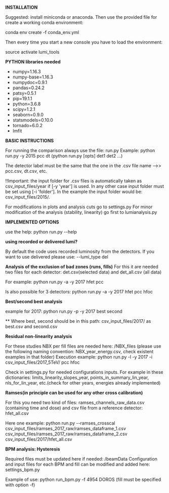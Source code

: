 **INSTALLATION**

Suggested: install miniconda or anaconda. Then use the provided file for create a working conda environment: 

conda env create -f conda_env.yml

Then every time you start a new console you have to load the environment:

source activate lumi_tools

**PYTHON libraries needed**

- numpy=1.16.3
- numpy-base=1.16.3
- numpydoc=0.9.1
- pandas=0.24.2
- patsy=0.5.1
- pip=19.1.1
- python=3.6.8
- scipy=1.2.1
- seaborn=0.9.0
- statsmodels=0.10.0
- tornado=6.0.2
- lmfit

**BASIC INSTRUCTIONS**

For running the comparison always use the file: run.py
Example: python run.py -y 2015 pcc dt (python run.py [opts] det1 det2 ...)

The detector label must be the same that the one in the .csv file name -->> pcc.csv, dt.csv, etc.

!!Important: the input folder for .csv files is automatically taken as csv_input_files/year if [-y 'year'] is used.
In any other case input folder must be set using [-i 'folder'].
In the example the input folder would be: csv_input_files/2015/.

For modifications in plots and analysis cuts go to settings.py
For minor modification of the analysis (stability, linearity) go first to lumianalysis.py

**IMPLEMENTED OPTIONS**

use the help: python run.py --help

**using recorded or delivered lumi?**

By default the code uses recorded luminosity from the detectors. If you want to use delivered please use: --lumi_type del

**Analysis of the exclusion of bad zones (runs, fills)**
For this it are needed two files for each detector: det.csv(selected data) and det_all.csv (all data)

For example: python run.py -a -y 2017 hfet pcc

Is also possible for 3 detectors: python run.py -a -y 2017 hfet pcc hfoc



**Best/second best analysis**

example for 2017: python run.py -p -y 2017 best second

** Where best, second should be in this path: csv_input_files/2017/ as best.csv and second.csv


**Residual non-linearity analysis**

For these studies NBX per fill files are needed here: /NBX_files (please use the following naming convention: NBX_year_energy.csv, check existent examples in that folder)
Execution example: python run.py -l -y 2017 -i csv_input_files/2017_5TeV/ pcc hfoc

Check in settings.py for needed configurations inputs. For example in these dictionaries: limits_linearity_slopes_year, points_in_summary_lin_year, nls_for_lin_year, etc.(check for other years, energies already implemented)

**Ramses(in principle can be used for any other cross calibration)**

For this you need two kind of files: ramses_channels_raw_data.csv (containing time and dose) and csv file from a reference detector: hfet_all.csv

Here one example:  python run.py --ramses_crosscal csv_input_files/ramses_2017_raw/ramses_dataframe_1.csv csv_input_files/ramses_2017_raw/ramses_dataframe_2.csv csv_input_files/2017/hfet_all.csv


**BPM analysis: Hysteresis**

Required files must be updated here if needed: /beamData
Configuration and input files for each BPM and fill can be modified and added here: settings_bpm.py

Example of use:
python run_bpm.py -f 4954 DOROS (fill must be specified with option -f)
